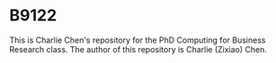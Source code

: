 # B9122
This is Charlie Chen's repository for the PhD Computing for Business Research class.
The author of this repository is Charlie (Zixiao) Chen.
